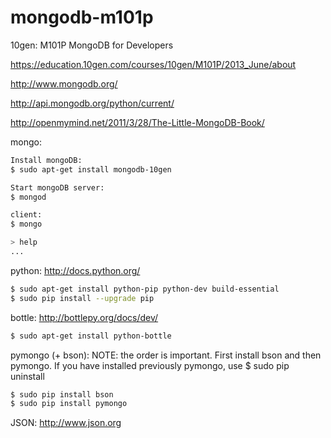 mongodb-m101p
=============

10gen: M101P MongoDB for Developers

https://education.10gen.com/courses/10gen/M101P/2013_June/about

http://www.mongodb.org/

http://api.mongodb.org/python/current/

http://openmymind.net/2011/3/28/The-Little-MongoDB-Book/


mongo:
```bash
Install mongoDB:
$ sudo apt-get install mongodb-10gen

Start mongoDB server:
$ mongod

client:
$ mongo

> help
...
```
python: http://docs.python.org/
```bash
$ sudo apt-get install python-pip python-dev build-essential 
$ sudo pip install --upgrade pip 
```
bottle:
http://bottlepy.org/docs/dev/
```bash
$ sudo apt-get install python-bottle
```
pymongo (+ bson): 
NOTE: the order is important. First install bson and then pymongo. If you have  installed  previously pymongo, use $ sudo pip uninstall 
```bash
$ sudo pip install bson
$ sudo pip install pymongo
```
JSON: http://www.json.org



